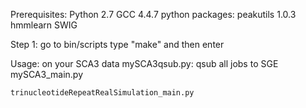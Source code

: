 
Prerequisites:
	Python 2.7
	GCC 4.4.7
	python packages:
		peakutils 1.0.3
		hmmlearn
	SWIG
	
Step 1:
	go to bin/scripts
	type "make" and then enter

Usage:
	on your SCA3 data
	mySCA3qsub.py: qsub all jobs to SGE
	mySCA3_main.py
		
		
	trinucleotideRepeatRealSimulation_main.py
		
	
	



